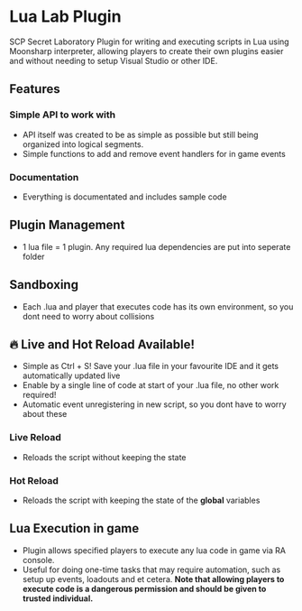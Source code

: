 # Lua Lab Plugin

SCP Secret Laboratory Plugin for writing and executing scripts in Lua using Moonsharp interpreter, allowing players to create their own plugins easier and without needing to setup Visual Studio or other IDE.

## Features
### Simple API to work with
- API itself was created to be as simple as possible but still being organized into logical segments.
- Simple functions to add and remove event handlers for in game events
  
### Documentation
- Everything is documentated and includes sample code

## Plugin Management
- 1 lua file = 1 plugin. Any required lua dependencies are put into seperate folder

## Sandboxing
- Each .lua and player that executes code has its own environment, so you dont need to worry about collisions

## :fire: Live and Hot Reload Available!
- Simple as Ctrl + S! Save your .lua file in your favourite IDE and it gets automatically updated live
- Enable by a single line of code at start of your .lua file, no other work required!
- Automatic event unregistering in new script, so you dont have to worry about these
### Live Reload
- Reloads the script without keeping the state
### Hot Reload
- Reloads the script with keeping the state of the **global** variables

## Lua Execution in game
- Plugin allows specified players to execute any lua code in game via RA console.
- Useful for doing one-time tasks that may require automation, such as setup up events, loadouts and et cetera.
**Note that allowing players to execute code is a dangerous permission and should be given to trusted individual.**
